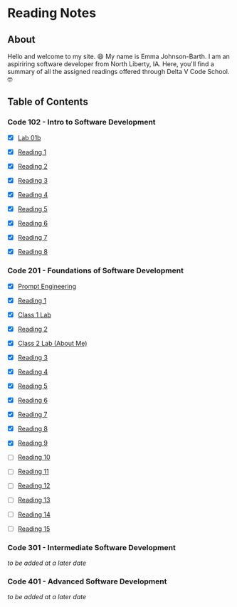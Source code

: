 # Reading Notes

## About

Hello and welcome to my site. :smile: My name is Emma Johnson-Barth. I am an aspiriring software developer from North Liberty, IA. Here, you'll find a summary of all the assigned readings offered through Delta V Code School. :nerd_face:

## Table of Contents

### Code 102 - Intro to Software Development

- [x] [Lab 01b](102/Lab01b.md)

- [x] [Reading 1](102/Read01.md)

- [x] [Reading 2](102/Read02.md)

- [x] [Reading 3](102/Read03.md)

- [x] [Reading 4](102/Read04.md)

- [x] [Reading 5](102/Read05.md)

- [x] [Reading 6](102/Read06.md)

- [x] [Reading 7](102/Read07.md)

- [x] [Reading 8](102/Read08.md)

### Code 201 - Foundations of Software Development

- [x] [Prompt Engineering](201/prompt-engineering.md)

- [x] [Reading 1](201/Readings/201Read01.md)

- [x] [Class 1 Lab](201/Class1Lab/index.html)

- [x] [Reading 2](201/Readings/201Read02.md)

- [x] [Class 2 Lab (About Me)](201/AboutMe/index.html)

- [x] [Reading 3](201/Readings/201Read03.md)

- [x] [Reading 4](201/Readings/201Read04.md)

- [x] [Reading 5](201/Readings/201Read05.md)

- [x] [Reading 6](201/Readings/201Read06.md)

- [x] [Reading 7](201/Readings/201Read07.md)

- [x] [Reading 8](201/Readings/201Read08.md)

- [x] [Reading 9](201/Readings/201Read09.md)

- [ ] [Reading 10](201/Readings/201Read10.md)

- [ ] [Reading 11](201/Readings/201Read11.md)

- [ ] [Reading 12](201/Readings/201Read12.md)

- [ ] [Reading 13](201/Readings/201Read13.md)

- [ ] [Reading 14](201/Readings/201Read14.md)

- [ ] [Reading 15](201/Readings/201Read15.md)

### Code 301 - Intermediate Software Development

*to be added at a later date*

### Code 401 - Advanced Software Development

*to be added at a later date*
